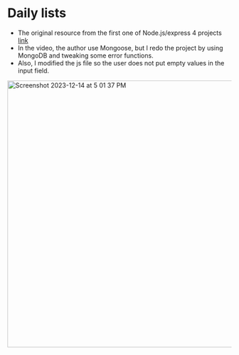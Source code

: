 # Daily lists
- The original resource from the first one of Node.js/express 4 projects [link](https://www.youtube.com/watch?v=qwfE7fSVaZM)
- In the video, the author use Mongoose, but I redo the project by using MongoDB and tweaking some error functions. 
- Also, I modified the js file so the user does not put empty values in the input field.


<img width="600" alt="Screenshot 2023-12-14 at 5 01 37 PM" src="https://github.com/savannah-yahsuanlin/Todo-Mongos/assets/12411476/88ef2088-d0a9-446a-bbaa-f586ee1f1b37">
